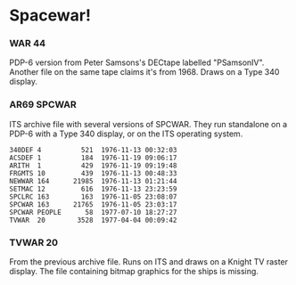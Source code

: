 # Spacewar!

### WAR 44

PDP-6 version from Peter Samsons's DECtape labelled "PSamsonIV".
Another file on the same tape claims it's from 1968.  Draws on a Type
340 display.

### AR69 SPCWAR

ITS archive file with several versions of SPCWAR.  They run standalone
on a PDP-6 with a Type 340 display, or on the ITS operating system.

```
340DEF 4          521  1976-11-13 00:32:03
ACSDEF 1          184  1976-11-19 09:06:17
ARITH  1          429  1976-11-19 09:19:48
FRGMTS 10         439  1976-11-13 00:48:33
NEWWAR 164      21985  1976-11-13 01:21:44
SETMAC 12         616  1976-11-13 23:23:59
SPCLRC 163        163  1976-11-05 23:08:07
SPCWAR 163      21765  1976-11-05 23:03:17
SPCWAR PEOPLE      58  1977-07-10 18:27:27
TVWAR  20        3528  1977-04-04 00:09:42
```

### TVWAR 20

From the previous archive file.  Runs on ITS and draws on a Knight TV
raster display.  The file containing bitmap graphics for the ships is
missing.
